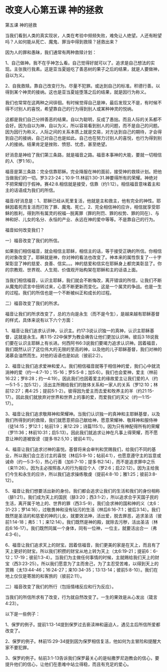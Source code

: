 # 改变人心第五课 神的拯救



<p>第五课 神的拯救</p>

<p>当我们看到人类的真实现状，人类在考验中频频失败，难免让人绝望。人还有盼望吗？人如何能从死亡、魔鬼、罪当中得到救赎？拯救出来？</p>

<p>因为人的罪和愚昧，我们通常有两种救赎计划：</p>

<p>1、自己做神。我不在乎神怎么看。自己觉得好就可以了。追求是自己想法的实现。主张我行我素。这是亚当夏娃吃了善恶树的果子之后的结果，就是人要做神，自以为义。</p>

<p>2、自我救赎。靠自己改变行为。尽量不犯罪。或达到自己的标准。积德行善。以得到某个神灵的接纳。这也是亚当夏娃堕落之后的结果，就是因行为称义。</p>

<p>我们也常常在这两种之间徘徊。有时候觉得自己是神，最后发现又不是，有时候不得不讨别人的喜悦，希望靠自己的行为得到别人或某种神灵的悦纳。</p>

<p>这都是我们自己分辨善恶的结果。自以为聪明，反成了愚拙。而且人际的关系都不会好。因为自以为神，自以为义，所以容易看到别人的问题，而不是自己的问题。因为因行为称义，人际之间的关系本质上就是交易，对方达到自己的期待，才会得到自己的接纳，自己对自己也是如此。自己也在努力讨别人的喜悦，也行为得到别人的接纳。结果肯定是挫败、愤怒、忧虑，甚至绝望。</p>

<p>好消息是神给了我们第三条路，就是福音之路。福音本事神的大能，要就一切相信的人（罗1:16）。</p>

<p>福音是第三条路：完全信靠耶稣。完全降服在神的面前，接受神的救赎计划。把他当做我们的一切。罗3:23-24；10:9-11.林前1:30-31.神要得所有的荣耀。神绝对不把荣耀归于假神。赛42:8.相信就是接受，信靠（约1:12）。相信福音意味着主和主的话语成为我们的所信。</p>

<p>福音/好消息是：1、耶稣已经从死里复活，他就是主和救主，他有完全的神性。耶稣因着死而复活而打败了罪、魔鬼、死亡。2、完全相信神的应许，相信就享受耶稣的胜利，得到所有属灵的祝福--脱离罪（罪的刑罚、罪的权势、罪的同在）、与神和好、儿女的名分、永恒的产业、永远在神的爱中等等。不是靠自己的行为。</p>

<p>福音如何改变我们？</p>

<p>一）福音改变了我们的所信。</p>

<p>如果我们相信福音，就会相信主耶稣，相信主的话，等于接受正确的所信。你相信的对象改变了。耶稣就是神，你对神的看法也改变了。神本来的属性恢复了--十字架彰显了神的慈爱、良善、信实。。。神的慈爱和信实在耶稣身上都完美彰显了。你的宗教观、世界观、人生观、价值观开始构架在耶稣和主的话语上面。</p>

<p>当我们相信福音，认识主耶稣，我们就会不断悔改，离开错误的所信，让我们不断从魔鬼的谎言中扭转过来，心意不断更新而变化。这是一个属灵的争战。也是一生的过程。我们的所信也是一个不断被纠正和成长的过程。</p>

<p>二）福音改变了我们的所求。</p>

<p>福音让我们的所求改变了，总的方向是永生（而不是今生），是越来越有耶稣基督的样式，具体来说有以下六个方面：</p>

<p>1、福音让我们追求认识神，认识主。约17:3说认识独一的真神，认识主耶稣基督，这就是永生。弗1:15-22中保罗为教会祷告让他们更加认识神。彼后3:18说我们要在认识主耶稣上有长进。何西阿书6:3说我们要竭力追求认识神。因着福音，我们既然认识了这位伟大的无限的至高的神，以及他的儿子耶稣基督，我们对神的渴慕会油然而生。对他的话语也是如此（彼前2:2）。</p>

<p>2、福音让我们追求爱神和爱人。我们相信福音就等于相信神的爱，我们心中就流淌神的爱（约一4:7-10；15-16；罗5:5-8；加5:6）。我们也会爱神，爱主（林前16:22；罗8:28；约一4:19）。因此我们也因着爱主的缘故爱主让我们爱的人（约一5:1-5；加5:12），活出主所赐给我们的肢体关系和一家人的关系（罗12:10；林前12:27；弗4:25；提前5:1-2）。彼得因为爱主而去爱和牧养主的羊（约21:15-17）。因此我们就放弃对世界和世界上的事的爱，而爱我们的天父（约一1:15-17）。</p>

<p>3、福音让我们追求敬拜神和荣耀神。当我们认识独一的真神和主耶稣基督，以及我们所得到的的救赎，我们就愿意把自己献给神，愿意荣耀神、敬拜神和服侍神（徒14:15；罗12:1；帖前1:9；来12:29；诗篇115:1）。因为只有神配得所有的荣耀（罗11:36；林前10:31；启5:13）。因此我们就追求让神在凡事上得荣耀，而不愿意让神的道被毁谤（提多书2:5,10；彼前4:11）。</p>

<p>4、福音让我们追求讨神的喜悦。基督将来会审判和赏赐我们，给我们不同的基业，所以我们会立志讨主的喜悦（林后5:9-10；帖前4:1），也愿意遵守主的旨意或诫命（约一5:3-5），热心行善（加6:7-10；提多书2:14），而不是追求罪中之乐（来11:26）。因为主必按照各人的行为报应个人（罗2:6；启22:12）。因为主给我们今生和永生的应许，所以我们追求操练敬虔（提前4:8-10；雅1:25；彼前3:8-12）。</p>

<p>5、福音让我们想要活出新的身份。我们都会追求让我们的生活和我们的身份相称（腓1:21）。我们成为天上的国民（腓3:20；西3:1-2），所以追求合乎天国子民的生活，离开属于地上的、世界的罪（西3:5-9），我们会求神的国和神的义（太6：31-23；罗14:16），过敬畏神和没有玷污的生活（林后6:16-7:1；彼后3:14）。我们既然是圣洁的和慈爱的神的儿女，就要效法神，活出爱，脱去罪恶，追求圣洁（彼前1:14-18；弗5：1；来12:14）。我们既然是神的殿，就除去污秽，活出圣洁（林后6:16-17）。我们既然同属一个身体，同有一位神，一位主，就要活出合一（弗4:3-6）。</p>

<p>6、福音让我们追求天上的财宝。因着信福音，我们更美的家是在天上，而且有了天上更好的财宝。所以我们积攒的财宝从地上转为天上（太6:19-21；提前6：6-12；17-19；彼前1:3-4）。当我们为主做任何事情的时候，主就赐给我们天上的财宝（西3:23-25）。所以我们愿意为了主而舍己，为了主忍受苦难，以得到天上的赏赐（太13:44-46；16:24-27；来10:34-35；13:13-14；彼前5:8-10）。我们在地上仅仅是寄居的和客旅的（彼前2:11）。</p>

<p>二）福音改变了我们的所行（包括情绪反应和行为反应）。</p>

<p>当我们的所信所求有了改变，行为就自然改变了。一生的果效是从心发出（箴言4:23）。</p>

<p>以下是一些例子：</p>

<p>1、保罗的例子。提前1:13-14提到保罗过去亵渎神和逼迫人，遇见主后所信所爱都改变了。</p>

<p>2、保罗的例子。林前15:29-34提到因为保罗相信复活，他如何为主冒险和提醒大家不要犯罪。</p>

<p>3、保罗的例子。帖前3:1-13告诉我们保罗最关心的是帖撒罗尼迦教会的信心，要提升他们的信心，让他们在患难中站立得稳，而且有充足的爱心。</p>